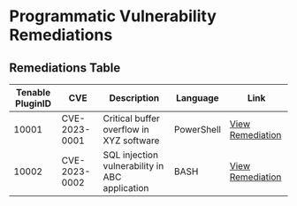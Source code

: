 # Programmatic Vulnerability Remediations

## Remediations Table

| Tenable PluginID | CVE        | Description                   | Language   | Link                                                     |
|------------------|------------|-------------------------------|------------|----------------------------------------------------------|
| 10001            | CVE-2023-0001 | Critical buffer overflow in XYZ software | PowerShell | [View Remediation](https://github.com/vmurphy226/programmatic-vulnerability-remediations/blob/main/scripts/powershell-template.ps1) |
| 10002            | CVE-2023-0002 | SQL injection vulnerability in ABC application | BASH       | [View Remediation](https://github.com/vmurphy226/programmatic-vulnerability-remediations/blob/main/scripts/bash-template.sh) |
